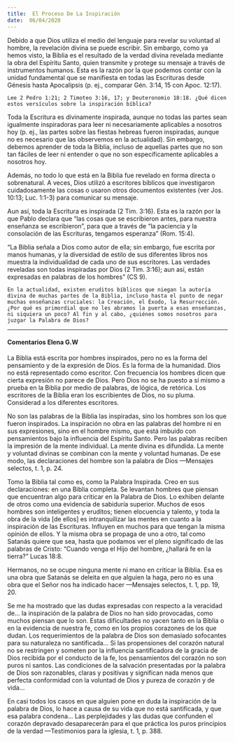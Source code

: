```yaml
---
title:  El Proceso De La Inspiración
date:  06/04/2020
---
```


Debido a que Dios utiliza el medio del lenguaje para revelar su voluntad al hombre, la revelación divina se puede escribir. Sin embargo, como ya hemos visto, la Biblia es el resultado de la verdad divina revelada mediante la obra del Espíritu Santo, quien transmite y protege su mensaje a través de instrumentos humanos. Esta es la razón por la que podemos contar con la unidad fundamental que se manifiesta en todas las Escrituras desde Génesis hasta Apocalipsis (p. ej., comparar Gén. 3:14, 15 con Apoc. 12:17).

`Lee 2 Pedro 1:21; 2 Timoteo 3:16, 17; y Deuteronomio 18:18. ¿Qué dicen estos versículos sobre la inspiración bíblica?`

Toda la Escritura es divinamente inspirada, aunque no todas las partes sean igualmente inspiradoras para leer ni necesariamente aplicables a nosotros hoy (p. ej., las partes sobre las fiestas hebreas fueron inspiradas, aunque no es necesario que las observemos en la actualidad). Sin embargo, debemos aprender de toda la Biblia, incluso de aquellas partes que no son tan fáciles de leer ni entender o que no son específicamente aplicables a nosotros hoy.

Además, no todo lo que está en la Biblia fue revelado en forma directa o sobrenatural. A veces, Dios utilizó a escritores bíblicos que investigaron cuidadosamente las cosas o usaron otros documentos existentes (ver Jos. 10:13; Luc. 1:1-3) para comunicar su mensaje.

Aun así, toda la Escritura es inspirada (2 Tim. 3:16). Esta es la razón por la que Pablo declara que “las cosas que se escribieron antes, para nuestra enseñanza se escribieron”, para que a través de “la paciencia y la consolación de las Escrituras, tengamos esperanza” (Rom. 15:4).

“La Biblia señala a Dios como autor de ella; sin embargo, fue escrita por manos humanas, y la diversidad de estilo de sus diferentes libros nos muestra la individualidad de cada uno de sus escritores. Las verdades reveladas son todas inspiradas por Dios (2 Tim. 3:16); aun así, están expresadas en palabras de los hombres” (CS 9).

`En la actualidad, existen eruditos bíblicos que niegan la autoría divina de muchas partes de la Biblia, incluso hasta el punto de negar muchas enseñanzas cruciales: la Creación, el Éxodo, la Resurrección. ¿Por qué es primordial que no les abramos la puerta a esas enseñanzas, ni siquiera un poco? Al fin y al cabo, ¿quiénes somos nosotros para juzgar la Palabra de Dios?`

---

#### Comentarios Elena G.W

La Biblia está escrita por hombres inspirados, pero no es la forma del pensamiento y de la expresión de Dios. Es la forma de la humanidad. Dios no está representado como escritor. Con frecuencia los hombres dicen que cierta expresión no parece de Dios. Pero Dios no se ha puesto a sí mismo a prueba en la Biblia por medio de palabras, de lógica, de retórica. Los escritores de la Biblia eran los escribientes de Dios, no su pluma. Considerad a los diferentes escritores.

No son las palabras de la Biblia las inspiradas, sino los hombres son los que fueron inspirados. La inspiración no obra en las palabras del hombre ni en sus expresiones, sino en el hombre mismo, que está imbuido con pensamientos bajo la influencia del Espíritu Santo. Pero las palabras reciben la impresión de la mente individual. La mente divina es difundida. La mente y voluntad divinas se combinan con la mente y voluntad humanas. De ese modo, las declaraciones del hombre son la palabra de Dios —Mensajes selectos, t. 1, p. 24.

Tomo la Biblia tal como es, como la Palabra Inspirada. Creo en sus declaraciones: en una Biblia completa. Se levantan hombres que piensan que encuentran algo para criticar en la Palabra de Dios. Lo exhiben delante de otros como una evidencia de sabiduría superior. Muchos de esos hombres son inteligentes y eruditos; tienen elocuencia y talento, y toda la obra de la vida [de ellos] es intranquilizar las mentes en cuanto a la inspiración de las Escrituras. Influyen en muchos para que tengan la misma opinión de ellos. Y la misma obra se propaga de uno a otro, tal como Satanás quiere que sea, hasta que podamos ver el pleno significado de las palabras de Cristo: “Cuando venga el Hijo del hombre, ¿hallará fe en la tierra?” Lucas 18:8.

Hermanos, no se ocupe ninguna mente ni mano en criticar la Biblia. Esa es una obra que Satanás se deleita en que alguien la haga, pero no es una obra que el Señor nos ha indicado hacer —Mensajes selectos, t. 1, pp. 19, 20.

Se me ha mostrado que las dudas expresadas con respecto a la veracidad de… la inspiración de la palabra de Dios no han sido provocadas, como muchos piensan que lo son. Estas dificultades no yacen tanto en la Biblia o en la evidencia de nuestra fe, como en los propios corazones de los que dudan. Los requerimientos de la palabra de Dios son demasiado sofocantes para su naturaleza no santificada… Si las propensiones del corazón natural no se restringen y someten por la influencia santificadora de la gracia de Dios recibida por el conducto de la fe, los pensamientos del corazón no son puros ni santos. Las condiciones de la salvación presentadas por la palabra de Dios son razonables, claras y positivas y significan nada menos que perfecta conformidad con la voluntad de Dios y pureza de corazón y de vida…

En casi todos los casos en que alguien pone en duda la inspiración de la palabra de Dios, lo hace a causa de su vida que no está santificada, y que esa palabra condena… Las perplejidades y las dudas que confunden el corazón depravado desaparecerán para el que práctica los puros principios de la verdad —Testimonios para la iglesia, t. 1, p. 388.